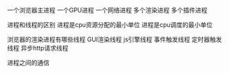 
一个浏览器主进程
一个GPU进程
一个网络进程
多个渲染进程
多个插件进程

进程和线程的区别
进程是cpu资源分配的最小单位
进程是cpu调度的最小单位


浏览器的渲染进程有哪些线程
GUI渲染线程
js引擎线程
事件触发线程
定时器触发线程
异步http请求线程

进程之间的通信

